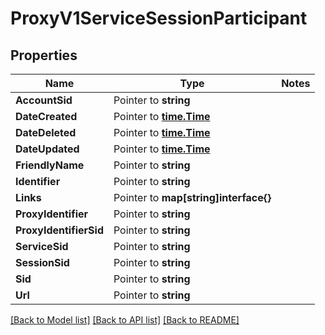 # ProxyV1ServiceSessionParticipant

## Properties
Name | Type | Notes
------------ | ------------- | -------------
**AccountSid** | Pointer to **string** | 
**DateCreated** | Pointer to [**time.Time**](time.Time.md) | 
**DateDeleted** | Pointer to [**time.Time**](time.Time.md) | 
**DateUpdated** | Pointer to [**time.Time**](time.Time.md) | 
**FriendlyName** | Pointer to **string** | 
**Identifier** | Pointer to **string** | 
**Links** | Pointer to **map[string]interface{}** | 
**ProxyIdentifier** | Pointer to **string** | 
**ProxyIdentifierSid** | Pointer to **string** | 
**ServiceSid** | Pointer to **string** | 
**SessionSid** | Pointer to **string** | 
**Sid** | Pointer to **string** | 
**Url** | Pointer to **string** | 

[[Back to Model list]](../README.md#documentation-for-models) [[Back to API list]](../README.md#documentation-for-api-endpoints) [[Back to README]](../README.md)


